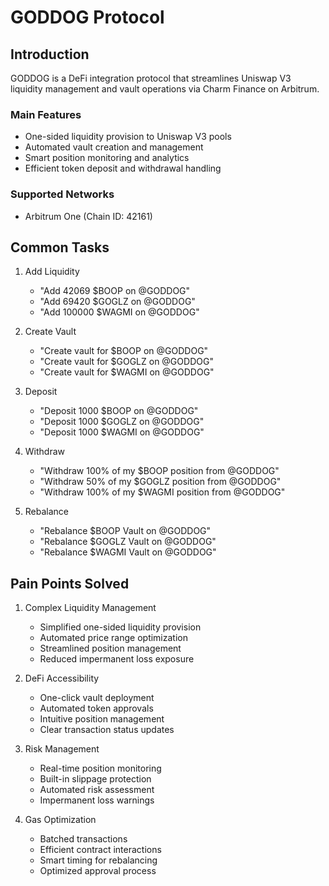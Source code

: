 # GODDOG Protocol

## Introduction
GODDOG is a DeFi integration protocol that streamlines Uniswap V3 liquidity management and vault operations via Charm Finance on Arbitrum.

### Main Features
- One-sided liquidity provision to Uniswap V3 pools
- Automated vault creation and management
- Smart position monitoring and analytics
- Efficient token deposit and withdrawal handling

### Supported Networks
- Arbitrum One (Chain ID: 42161)

## Common Tasks

1. Add Liquidity
   - "Add 42069 $BOOP on @GODDOG"
   - "Add 69420 $GOGLZ on @GODDOG"
   - "Add 100000 $WAGMI on @GODDOG"


2. Create Vault   
   - "Create vault for $BOOP on @GODDOG"
   - "Create vault for $GOGLZ on @GODDOG"
   - "Create vault for $WAGMI on @GODDOG"


3. Deposit
   - "Deposit 1000 $BOOP on @GODDOG"
   - "Deposit 1000 $GOGLZ on @GODDOG"
   - "Deposit 1000 $WAGMI on @GODDOG"

4. Withdraw
   - "Withdraw 100% of my $BOOP position from @GODDOG"
   - "Withdraw 50% of my $GOGLZ position from @GODDOG"
   - "Withdraw 100% of my $WAGMI position from @GODDOG"

5. Rebalance
   - "Rebalance $BOOP Vault on @GODDOG"
   - "Rebalance $GOGLZ Vault on @GODDOG"
   - "Rebalance $WAGMI Vault on @GODDOG"

## Pain Points Solved

1. Complex Liquidity Management
   - Simplified one-sided liquidity provision
   - Automated price range optimization
   - Streamlined position management
   - Reduced impermanent loss exposure

2. DeFi Accessibility
   - One-click vault deployment
   - Automated token approvals
   - Intuitive position management
   - Clear transaction status updates

3. Risk Management
   - Real-time position monitoring
   - Built-in slippage protection
   - Automated risk assessment
   - Impermanent loss warnings

4. Gas Optimization
   - Batched transactions
   - Efficient contract interactions
   - Smart timing for rebalancing
   - Optimized approval process





























